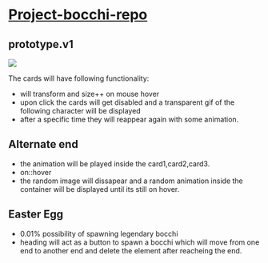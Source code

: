# <u>Project-bocchi-repo</u>

## prototype.v1

<img src="Desktop - 2.png">

The cards will have following functionality:
- will transform and size++ on mouse hover
- upon click the cards will get disabled and a transparent gif of the following character will be displayed
- after a specific time they will reappear again with some animation.

## Alternate end
- the animation will be played inside the card1,card2,card3.
- on::hover
- the random image will dissapear and a random animation inside the container will be displayed until its still on hover.

## Easter Egg
- 0.01% possibility of spawning legendary bocchi
- heading will act as a button to spawn a bocchi which will move from one end to another end and delete the element after reacheing the end.

